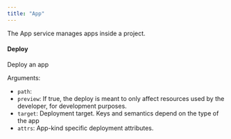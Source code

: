 ```yaml
---
title: "App"
---
```


The App service manages apps inside a project.

#### Deploy
Deploy an app

Arguments:
- `path`: 
- `preview`: If true, the deploy is meant to only affect resources used by the developer, for development purposes.
- `target`: Deployment target. Keys and semantics depend on the type of the app
- `attrs`: App-kind specific deployment attributes.


